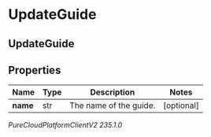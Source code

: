 # UpdateGuide

## UpdateGuide

## Properties

|Name | Type | Description | Notes|
|------------ | ------------- | ------------- | -------------|
| **name** | str | The name of the guide. | [optional] |



_PureCloudPlatformClientV2 235.1.0_
